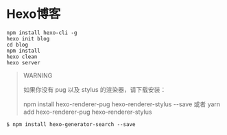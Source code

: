# Hexo博客
```
npm install hexo-cli -g
hexo init blog
cd blog
npm install
hexo clean
hexo server
```



> WARNING
>
> 如果你没有 pug 以及 stylus 的渲染器，请下载安装：
>
> npm install hexo-renderer-pug hexo-renderer-stylus --save 或者
> yarn add hexo-renderer-pug hexo-renderer-stylus



```
$ npm install hexo-generator-search --save
```

## 
